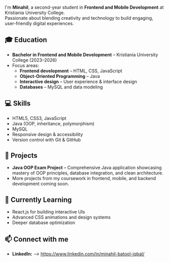 I'm **Minahil**, a second-year student in **Frontend and Mobile Development** at Kristiania University College.  
Passionate about blending creativity and technology to build engaging, user-friendly digital experiences.

## 🎓 Education
- **Bachelor in Frontend and Mobile Development** – Kristiania University College (2023–2026)
- Focus areas:
  - **Frontend development** – HTML, CSS, JavaScript
  - **Object-Oriented Programming** – Java
  - **Interactive design** – User experience & interface design
  - **Databases** – MySQL and data modeling

## 💻 Skills
- HTML5, CSS3, JavaScript
- Java (OOP, inheritance, polymorphism)
- MySQL
- Responsive design & accessibility
- Version control with Git & GitHub

## 📂 Projects
- **Java OOP Exam Project** – Comprehensive Java application showcasing mastery of OOP principles, database integration, and clean architecture.
- More projects from my coursework in frontend, mobile, and backend development coming soon.

## 🌱 Currently Learning
- React.js for building interactive UIs
- Advanced CSS animations and design systems
- Deeper database optimization

## 📫 Connect with me
- **LinkedIn:** --> https://www.linkedin.com/in/minahil-batool-iqbal/ 
